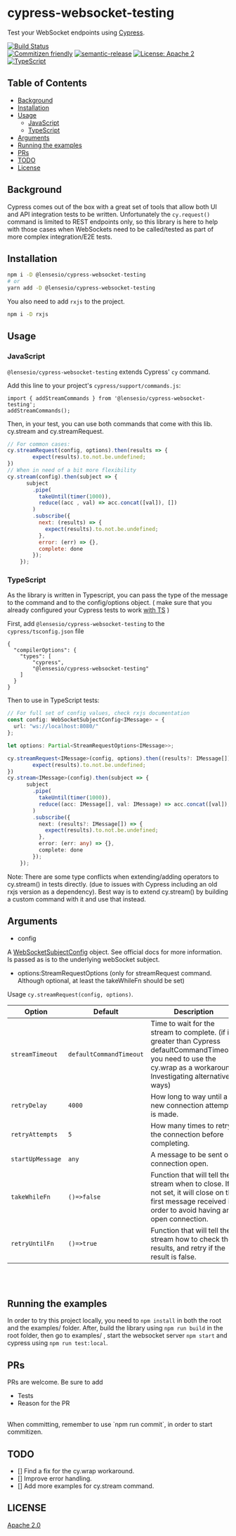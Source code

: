 # cypress-websocket-testing

Test your WebSocket endpoints using [Cypress](https://docs.cypress.io/).

[![Build Status](https://travis-ci.com/lensesio/cypress-websocket-testing.svg?branch=master)](https://travis-ci.com/Lensesio/cypress-websocket-testing)
<br />
[![Commitizen friendly](https://img.shields.io/badge/commitizen-friendly-brightgreen.svg)](http://commitizen.github.io/cz-cli/)
[![semantic-release](https://img.shields.io/badge/%20%20%F0%9F%93%A6%F0%9F%9A%80-semantic--release-e10079.svg)](https://github.com/semantic-release/semantic-release)
[![License: Apache 2](https://img.shields.io/badge/license-Apache-blue.svg)](https://opensource.org/licenses/Apache-2.0)
[![TypeScript](https://badges.frapsoft.com/typescript/love/typescript.svg?v=101)](https://github.com/ellerbrock/typescript-badges/)


## Table of Contents

- [Background](#Background)
- [Installation](#Installation)
- [Usage](#Usage)
  - [JavaScript](#JavaScript)
  - [TypeScript](#TypeScript)
- [Arguments](#Arguments)
- [Running the examples](#Running-the-examples)
- [PRs](#prs)
- [TODO](#TODO)
- [License](#license)

## Background

Cypress comes out of the box with a great set of tools that allow both UI and API integration tests to be written. Unfortunately the `cy.request()` command is limited to REST endpoints only, so this library is here to help with those cases when WebSockets need to be called/tested as part of more complex integration/E2E tests.

## Installation

```bash
npm i -D @lensesio/cypress-websocket-testing
# or
yarn add -D @lensesio/cypress-websocket-testing
```

You also need to add `rxjs` to the project.
```bash
npm i -D rxjs
```

## Usage

### JavaScript

`@lensesio/cypress-websocket-testing` extends Cypress' `cy` command.

Add this line to your project's `cypress/support/commands.js`:

```
import { addStreamCommands } from '@lensesio/cypress-websocket-testing';
addStreamCommands();
```

Then, in your test, you can use both commands that come with this lib. cy.stream and cy.streamRequest.

```javascript
// For common cases:
cy.streamRequest(config, options).then(results => {
        expect(results).to.not.be.undefined;
})
// When in need of a bit more flexibility
cy.stream(config).then(subject => {
      subject
        .pipe(
          takeUntil(timer(1000)),
          reduce((acc , val) => acc.concat([val]), [])
        )
        .subscribe({
          next: (results) => {
            expect(results).to.not.be.undefined;
          },
          error: (err) => {},
          complete: done
        });
    });
```

### TypeScript

As the library is written in Typescript, you can pass the type of the message to the command and to the config/options object. ( make sure that you already configured your Cypress tests to work [with TS](https://github.com/bahmutov/add-typescript-to-cypress) )

First, add `@lensesio/cypress-websocket-testing` to the `cypress/tsconfig.json` file

```
{
  "compilerOptions": {
    "types": [
        "cypress",
        "@lensesio/cypress-websocket-testing"
    ]
  }
}
```

Then to use in TypeScript tests: 

```typescript
// For full set of config values, check rxjs documentation
const config: WebSocketSubjectConfig<IMessage> = {
  url: "ws://localhost:8080/"
};

let options: Partial<StreamRequestOptions<IMessage>>;

cy.streamRequest<IMessage>(config, options).then((results?: IMessage[]) => {
        expect(results).to.not.be.undefined;
})
cy.stream<IMessage>(config).then(subject => {
      subject
        .pipe(
          takeUntil(timer(1000)),
          reduce((acc: IMessage[], val: IMessage) => acc.concat([val]), [])
        )
        .subscribe({
          next: (results?: IMessage[]) => {
            expect(results).to.not.be.undefined;
          },
          error: (err: any) => {},
          complete: done
        });
    });
```

Note: 
There are some type conflicts when extending/adding operators to cy.stream() in tests directly. (due to  issues with Cypress including an old rxjs version as a dependency). Best way is to extend cy.stream() by building a custom command with it and use that instead.



## Arguments

- config

A [WebSocketSubjectConfig](https://rxjs-dev.firebaseapp.com/api/webSocket/WebSocketSubjectConfig) object. See official docs for more information. Is passed as is to the underlying webSocket subject.

- options:StreamRequestOptions (only for streamRequest command. Although optional, at least the takeWhileFn should be set)

Usage `cy.streamRequest(config, options)`.

| Option               | Default                | Description                                                                                                                                               |
| -------------------- | ---------------------- | --------------------------------------------------------------------------------------------------------------------------------------------------------- |
| `streamTimeout`           | `defaultCommandTimeout` | Time to wait for the stream to complete. (if is greater than Cypress defaultCommandTimeout, you need to use the cy.wrap as a workaround. Investigating alternative ways)                                                                                                                            |
| `retryDelay`            | `4000`                 | How long to way until a new connection attempt is made.                                                                   |
| `retryAttempts`           | `5`                  | How many times to retry the connection before completing.                                                                                                     |
| `startUpMessage`        | `any`          | A message to be sent on connection open.                                                                                                             |
| `takeWhileFn`             | `()=>false`          | Function that will tell the stream when to close. If not set, it will close on the first message received in order to avoid having an open connection. |
| `retryUntilFn`             | `()=>true`          | Function that will tell the stream how to check the results, and retry if the result is false. |


<br />
<br />

## Running the examples

In order to try this project locally, you need to `npm install` in both the root and the examples/ folder. 
After, build the library using `npm run build` in the root folder, then go to examples/ , start the websocket server `npm start` and cypress using `npm run test:local`.

## PRs

PRs are welcome. Be sure to add 
- Tests
- Reason for the PR 
<br />
When committing, remember to use `npm run commit`, in order to start commitizen.


## TODO
- [] Find a fix for the cy.wrap workaround.
- [] Improve error handling.
- [] Add more examples for cy.stream command.

## LICENSE

[Apache 2.0](LICENSE)
